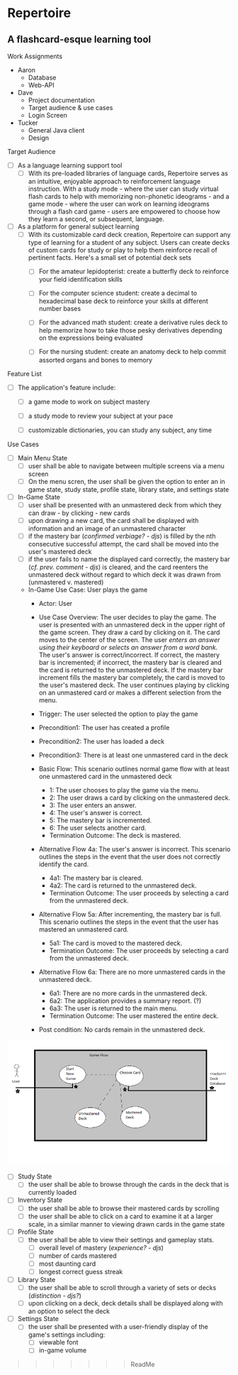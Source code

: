 # Repertoire
## A flashcard-esque learning tool

Work Assignments
- Aaron
  - Database
  - Web-API
- Dave
  - Project documentation
  - Target audience & use cases
  - Login Screen
- Tucker
  - General Java client
  - Design

Target Audience
- [ ] As a language learning support tool
  - [ ] With its pre-loaded libraries of language cards, Repertoire serves as an intuitive, enjoyable approach to reinforcement language instruction.  With a study mode - where the user can study virtual flash cards to help with memorizing non-phonetic ideograms - and a game mode - where the user can work on learning ideograms through a flash card game - users are empowered to choose how they learn a second, or subsequent, language.

- [ ] As a platform for general subject learning
  - [ ] With its customizable card deck creation, Repertoire can support any type of learning for a student of any subject.  Users can create decks of custom cards for study or play to help them reinforce recall of pertinent facts.  Here's a small set of potential deck sets
    - [ ] For the amateur lepidopterist: create a butterfly deck to reinforce your field identification skills
    - [ ] For the computer science student: create a decimal to hexadecimal base deck to reinforce your skills at different number bases
    - [ ] For the advanced math student: create a derivative rules deck to help memorize how to take those pesky derivatives depending on the expressions being evaluated
    - [ ] For the nursing student: create an anatomy deck to help commit assorted organs and bones to memory


Feature List
- [ ] The application's feature include:
    - [ ] a game mode to work on subject mastery
    - [ ] a study mode to review your subject at your pace
    - [ ] customizable dictionaries, you can study any subject, any time


Use Cases
- [ ] Main Menu State
  - [ ] user shall be able to navigate between multiple screens via a menu screen
  - [ ] On the menu scren, the user shall be given the option to enter an in game state, study state, profile state, library state, and settings state

- [ ] In-Game State
  - [ ] user shall be presented with an unmastered deck from which they can draw - by clicking - new cards
  - [ ] upon drawing a new card, the card shall be displayed with information and an image of an unmastered character
  - [ ] if the mastery bar (*confirmed verbiage? - djs*) is filled by the nth consecutive successful attempt, the card shall be moved into the user's mastered deck
  - [ ] if the user fails to name the displayed card correctly, the mastery bar (*cf. prev. comment - djs*) is cleared, and the card reenters the unmastered deck without regard to which deck it was drawn from (unmastered v. mastered)
  - In-Game Use Case: User plays the game
    - Actor: User
    - Use Case Overview: The user decides to play the game.  The user is presented with an unmastered deck in the upper right of the game screen.  They draw a card by clicking on it.  The card moves to the center of the screen. The user *enters an answer using their keyboard or selects an answer from a word bank*.  The user's answer is correct/incorrect.  If correct, the mastery bar is incremented; if incorrect, the mastery bar is cleared and the card is returned to the unmastered deck.  If the mastery bar increment fills the mastery bar completely, the card is moved to the user's mastered deck.  The user continues playing by clicking on an unmastered card or makes a different selection from the menu.
    - Trigger: The user selected the option to play the game
    - Precondition1: The user has created a profile
    - Precondition2: The user has loaded a deck
    - Precondition3: There is at least one unmastered card in the deck
    - Basic Flow: This scenario outlines normal game flow with at least one unmastered card in the unmastered deck
      - 1: The user chooses to play the game via the menu.
      - 2: The user draws a card by clicking on the unmastered deck.
      - 3: The user enters an answer.
      - 4: The user's answer is correct.
      - 5: The mastery bar is incremented.
      - 6: The user selects another card.
      - Termination Outcome: The deck is mastered.

    - Alternative Flow 4a: The user's answer is incorrect.  This scenario outlines the steps in the event that the user does not correctly identify the card.
      - 4a1: The mastery bar is cleared.
      - 4a2: The card is returned to the unmastered deck.
      - Termination Outcome: The user proceeds by selecting a card from the unmastered deck.

    - Alternative Flow 5a: After incrementing, the mastery bar is full.  This scenario outlines the steps in the event that the user has mastered an unmastered card.
      - 5a1: The card is moved to the mastered deck.
      - Termination Outcome: The user proceeds by selecting a card from the unmastered deck.
     
    - Alternative Flow 6a: There are no more unmastered cards in the unmastered deck.
      - 6a1: There are no more cards in the unmastered deck.
      - 6a2: The application provides a summary report. (?)
      - 6a3: The user is returned to the main menu.
      - Termination Outcome: The user mastered the entire deck.

    - Post condition: No cards remain in the unmastered deck.

![alt text](https://github.com/rndmorris/Repertoire/blob/master/Game%20Use%20Case%20Diagram.png "In-Game State Use Case Diagram")

- [ ] Study State
  - [ ] the user shall be able to browse through the cards in the deck that is currently loaded

- [ ] Inventory State
  - [ ] the user shall be able to browse their mastered cards by scrolling
  - [ ] the user shall be able to click on a card to examine it at a larger scale, in a similar manner to viewing drawn cards in the game state

- [ ] Profile State
  - [ ] the user shall be able to view their settings and gameplay stats.
    - [ ] overall level of mastery (*experience? - djs*)
    - [ ] number of cards mastered
    - [ ] most daunting card
    - [ ] longest correct guess streak

- [ ] Library State
  - [ ] the user shall be able to scroll through a variety of sets or decks (*distinction - djs?*)
  - [ ] upon clicking on a deck, deck details shall be displayed along with an option to select the deck

- [ ] Settings State
  - [ ] the user shall be presented with a user-friendly display of the game's settings including:
    - [ ] viewable font
    - [ ] in-game volume
>>>>>>> ReadMe
